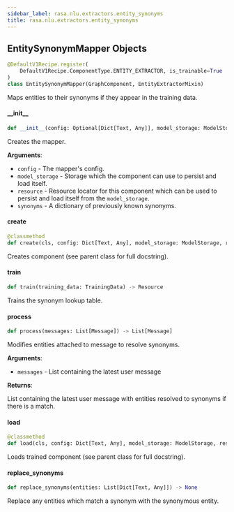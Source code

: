 ```yaml
---
sidebar_label: rasa.nlu.extractors.entity_synonyms
title: rasa.nlu.extractors.entity_synonyms
---
```

## EntitySynonymMapper Objects

```python
@DefaultV1Recipe.register(
    DefaultV1Recipe.ComponentType.ENTITY_EXTRACTOR, is_trainable=True
)
class EntitySynonymMapper(GraphComponent, EntityExtractorMixin)
```

Maps entities to their synonyms if they appear in the training data.

#### \_\_init\_\_

```python
def __init__(config: Optional[Dict[Text, Any]], model_storage: ModelStorage, resource: Resource, synonyms: Optional[Dict[Text, Any]] = None) -> None
```

Creates the mapper.

**Arguments**:

- `config` - The mapper&#x27;s config.
- `model_storage` - Storage which the component can use to persist and load
  itself.
- `resource` - Resource locator for this component which can be used to persist
  and load itself from the `model_storage`.
- `synonyms` - A dictionary of previously known synonyms.

#### create

```python
@classmethod
def create(cls, config: Dict[Text, Any], model_storage: ModelStorage, resource: Resource, execution_context: ExecutionContext, synonyms: Optional[Dict[Text, Any]] = None) -> EntitySynonymMapper
```

Creates component (see parent class for full docstring).

#### train

```python
def train(training_data: TrainingData) -> Resource
```

Trains the synonym lookup table.

#### process

```python
def process(messages: List[Message]) -> List[Message]
```

Modifies entities attached to message to resolve synonyms.

**Arguments**:

- `messages` - List containing the latest user message
  

**Returns**:

  List containing the latest user message with entities resolved to
  synonyms if there is a match.

#### load

```python
@classmethod
def load(cls, config: Dict[Text, Any], model_storage: ModelStorage, resource: Resource, execution_context: ExecutionContext, **kwargs: Any, ,) -> EntitySynonymMapper
```

Loads trained component (see parent class for full docstring).

#### replace\_synonyms

```python
def replace_synonyms(entities: List[Dict[Text, Any]]) -> None
```

Replace any entities which match a synonym with the synonymous entity.

